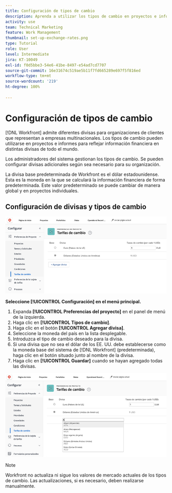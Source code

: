```yaml
---
title: Configuración de tipos de cambio
description: Aprenda a utilizar los tipos de cambio en proyectos e informes para reflejar la información financiera en las distintas divisas globales.
activity: use
team: Technical Marketing
feature: Work Management
thumbnail: set-up-exchange-rates.png
type: Tutorial
role: User
level: Intermediate
jira: KT-10049
exl-id: f0d5bbe3-54e6-41be-8497-e54ad7cd7707
source-git-commit: 16e31674c519ae5b11f7fd665289e697f5f816ed
workflow-type: tm+mt
source-wordcount: '219'
ht-degree: 100%

---
```


# Configuración de tipos de cambio

[!DNL Workfront] admite diferentes divisas para organizaciones de clientes que representan a empresas multinacionales. Los tipos de cambio pueden utilizarse en proyectos e informes para reflejar información financiera en distintas divisas de todo el mundo.

Los administradores del sistema gestionan los tipos de cambio. Se pueden configurar divisas adicionales según sea necesario para su organización.

La divisa base predeterminada de Workfront es el dólar estadounidense. Esta es la moneda en la que se calculará la información financiera de forma predeterminada. Este valor predeterminado se puede cambiar de manera global y en proyectos individuales.

## Configuración de divisas y tipos de cambio

![Una imagen de la selección de tipos de cambio](assets/setting-up-finances-4.png)

**Seleccione [!UICONTROL Configuración] en el menú principal.**

1. Expanda **[!UICONTROL Preferencias del proyecto]** en el panel de menú de la izquierda.
1. Haga clic en **[!UICONTROL Tipos de cambio]**.
1. Haga clic en el botón **[!UICONTROL Agregar divisa]**.
1. Seleccione la moneda del país en la lista desplegable.
1. Introduzca el tipo de cambio deseado para la divisa.
1. Si una divisa que no sea el dólar de los EE. UU. debe establecerse como la moneda base del sistema de [!DNL Workfront] (predeterminada), haga clic en el botón situado junto al nombre de la divisa.
1. Haga clic en **[!UICONTROL Guardar]** cuando se hayan agregado todas las divisas.

![Una imagen de la adición de una divisa a la lista de tipos de cambio](assets/setting-up-finances-5.png)

>[!NOTE]
>
>Workfront no actualiza ni sigue los valores de mercado actuales de los tipos de cambio. Las actualizaciones, si es necesario, deben realizarse manualmente.
